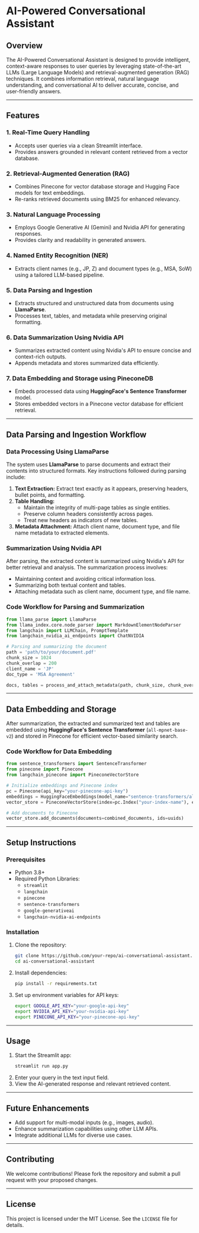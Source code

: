 # AI-Powered Conversational Assistant

## Overview
The AI-Powered Conversational Assistant is designed to provide intelligent, context-aware responses to user queries by leveraging state-of-the-art LLMs (Large Language Models) and retrieval-augmented generation (RAG) techniques. It combines information retrieval, natural language understanding, and conversational AI to deliver accurate, concise, and user-friendly answers.

---

## Features

### 1. Real-Time Query Handling
- Accepts user queries via a clean Streamlit interface.
- Provides answers grounded in relevant content retrieved from a vector database.

### 2. Retrieval-Augmented Generation (RAG)
- Combines Pinecone for vector database storage and Hugging Face models for text embeddings.
- Re-ranks retrieved documents using BM25 for enhanced relevancy.

### 3. Natural Language Processing
- Employs Google Generative AI (Gemini) and Nvidia API for generating responses.
- Provides clarity and readability in generated answers.

### 4. Named Entity Recognition (NER)
- Extracts client names (e.g., JP, Z) and document types (e.g., MSA, SoW) using a tailored LLM-based pipeline.

### 5. Data Parsing and Ingestion
- Extracts structured and unstructured data from documents using **LlamaParse**.
- Processes text, tables, and metadata while preserving original formatting.

### 6. Data Summarization Using Nvidia API
- Summarizes extracted content using Nvidia's API to ensure concise and context-rich outputs.
- Appends metadata and stores summarized data efficiently.

### 7. Data Embedding and Storage using PineconeDB
- Embeds processed data using **HuggingFace's Sentence Transformer** model.
- Stores embedded vectors in a Pinecone vector database for efficient retrieval.

---

## Data Parsing and Ingestion Workflow

### Data Processing Using LlamaParse
The system uses **LlamaParse** to parse documents and extract their contents into structured formats. Key instructions followed during parsing include:

1. **Text Extraction:** Extract text exactly as it appears, preserving headers, bullet points, and formatting.
2. **Table Handling:**
   - Maintain the integrity of multi-page tables as single entities.
   - Preserve column headers consistently across pages.
   - Treat new headers as indicators of new tables.
3. **Metadata Attachment:** Attach client name, document type, and file name metadata to extracted elements.

### Summarization Using Nvidia API
After parsing, the extracted content is summarized using Nvidia's API for better retrieval and analysis. The summarization process involves:
- Maintaining context and avoiding critical information loss.
- Summarizing both textual content and tables.
- Attaching metadata such as client name, document type, and file name.

### Code Workflow for Parsing and Summarization
```python
from llama_parse import LlamaParse
from llama_index.core.node_parser import MarkdownElementNodeParser
from langchain import LLMChain, PromptTemplate
from langchain_nvidia_ai_endpoints import ChatNVIDIA

# Parsing and summarizing the document
path = 'path/to/your/document.pdf'
chunk_size = 1024
chunk_overlap = 200
client_name = 'JP'
doc_type = 'MSA Agreement'

docs, tables = process_and_attach_metadata(path, chunk_size, chunk_overlap, client_name, doc_type, ins1)
```

---

## Data Embedding and Storage
After summarization, the extracted and summarized text and tables are embedded using **HuggingFace's Sentence Transformer** (`all-mpnet-base-v2`) and stored in Pinecone for efficient vector-based similarity search.

### Code Workflow for Data Embedding
```python
from sentence_transformers import SentenceTransformer
from pinecone import Pinecone
from langchain_pinecone import PineconeVectorStore

# Initialize embeddings and Pinecone index
pc = Pinecone(api_key="your-pinecone-api-key")
embeddings = HuggingFaceEmbeddings(model_name="sentence-transformers/all-mpnet-base-v2")
vector_store = PineconeVectorStore(index=pc.Index("your-index-name"), embedding=embeddings)

# Add documents to Pinecone
vector_store.add_documents(documents=combined_documents, ids=uuids)
```

---

## Setup Instructions

### Prerequisites
- Python 3.8+
- Required Python Libraries:
  - `streamlit`
  - `langchain`
  - `pinecone`
  - `sentence-transformers`
  - `google-generativeai`
  - `langchain-nvidia-ai-endpoints`

### Installation
1. Clone the repository:
   ```bash
   git clone https://github.com/your-repo/ai-conversational-assistant.git
   cd ai-conversational-assistant
   ```
2. Install dependencies:
   ```bash
   pip install -r requirements.txt
   ```
3. Set up environment variables for API keys:
   ```bash
   export GOOGLE_API_KEY="your-google-api-key"
   export NVIDIA_API_KEY="your-nvidia-api-key"
   export PINECONE_API_KEY="your-pinecone-api-key"
   ```

---

## Usage
1. Start the Streamlit app:
   ```bash
   streamlit run app.py
   ```
2. Enter your query in the text input field.
3. View the AI-generated response and relevant retrieved content.

---

## Future Enhancements
- Add support for multi-modal inputs (e.g., images, audio).
- Enhance summarization capabilities using other LLM APIs.
- Integrate additional LLMs for diverse use cases.

---

## Contributing
We welcome contributions! Please fork the repository and submit a pull request with your proposed changes.

---

## License
This project is licensed under the MIT License. See the `LICENSE` file for details.
